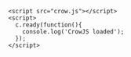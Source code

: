 <!DOCTYPE html>
<html>
  <head>
  
  </head>
  <body>
    
    <script src="crow.js"></script>
    <script>
      c.ready(function(){
        console.log('CrowJS loaded');
      });
    </script>
  </body>
</html>
